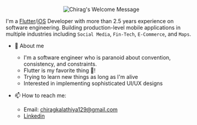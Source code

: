 <p align="center">
		<img alt="Chirag's Welcome Message"
			 src="https://readme-typing-svg.herokuapp.com?size=30&background=45E5FF00&center=true&vCenter=true&lines=%F0%9F%91%8B%F0%9F%8F%BC+Hi+there!+I'm+Chirag">
  <br />
</p>

I'm a [Flutter](https://flutter.dev)/[iOS](https://www.android.com) Developer with more than 2.5 years experience on software engineering. Building production-level mobile applications in multiple industries including `Social Media`, `Fin-Tech`, `E-Commerce`, and `Maps`.

<!-- Hour of code since Sep 7 2022 <br><a href="https://wakatime.com/@c5412c5b-cc34-48bd-9a8e-0531b63ae600"><img src="https://wakatime.com/badge/user/c5412c5b-cc34-48bd-9a8e-0531b63ae600.svg"></a> -->


* 🤗 About me
    - I'm a software engineer who is paranoid about convention, consistency, and constraints.
    - Flutter is my favorite thing 💙!
    - Trying to learn new things as long as I'm alive
    - Interested in implementing sophisticated UI/UX designs

* 📫 How to reach me:
    * Email: chiragkalathiya129@gmail.com
    * [Linkedin](https://www.linkedin.com/in/chirag-kalathiya-0b77a21ba)
